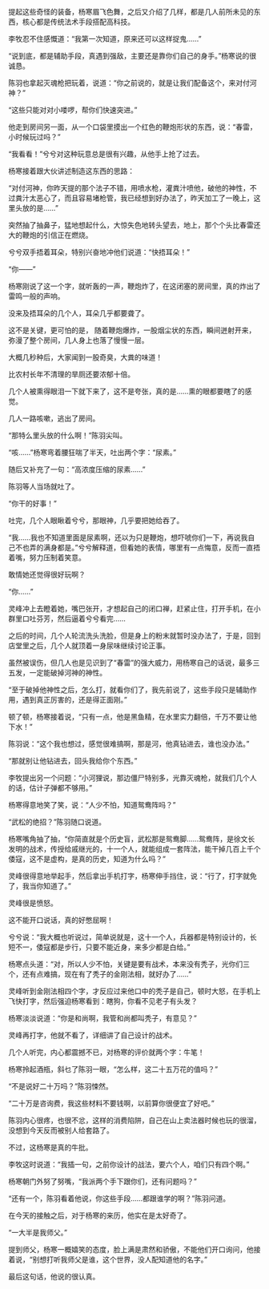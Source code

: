 提起这些奇怪的装备，杨寒眉飞色舞，之后又介绍了几样，都是几人前所未见的东西，核心都是传统法术手段搭配高科技。

李牧忍不住感慨道：“我第一次知道，原来还可以这样捉鬼……”

“说到底，都是辅助手段，真遇到强敌，主要还是靠你们自己的身手。”杨寒说的很诚恳。

陈羽也拿起灭魂枪把玩着，说道：“你之前说的，就是让我们配备这个，来对付河神？”

“这些只能对对小喽啰，帮你们快速突进。”

他走到房间另一面，从一个口袋里摸出一个红色的鞭炮形状的东西，说：“春雷，小时候玩过吗？”

“我看看！”兮兮对这种玩意总是很有兴趣，从他手上抢了过去。

杨寒接着跟大伙讲述制造这东西的思路：

“对付河神，你昨天提的那个法子不错，用喷水枪，灌粪汁喷他，破他的神性，不过粪汁太恶心了，而且容易堵枪管，我已经想到好办法了，昨天加工了一晚上，这里头放的是……”

突然抽了抽鼻子，猛地想起什么，大惊失色地转头望去，地上，那个个头比春雷还大的鞭炮的引信正在燃烧。

兮兮双手捂着耳朵，特别兴奋地冲他们说道：“快捂耳朵！”

“你——”

杨寒刚说了这一个字，就听轰的一声，鞭炮炸了，在这闭塞的房间里，真的炸出了雷鸣一般的声响。

没来及捂耳朵的几个人，耳朵几乎都要聋了。

这不是关键，更可怕的是， 随着鞭炮爆炸，一股烟尘状的东西，瞬间迸射开来，弥漫了整个房间，几人身上也落了慢慢一层。

大概几秒种后，大家闻到一股奇臭，大粪的味道！

比农村长年不清理的旱厕还要浓郁十倍。

几个人被熏得眼泪一下就下来了，这不是夸张，真的是……熏的眼都要瞎了的感觉。

几人一路咳嗽，逃出了房间。

“那特么里头放的什么啊！”陈羽尖叫。

“咳……”杨寒弯着腰狂喘了半天，吐出两个字：“尿素。”

随后又补充了一句：“高浓度压缩的尿素……”

陈羽等人当场就吐了。

“你干的好事！”

吐完，几个人眼瞅着兮兮，那眼神，几乎要把她给吞了。

“我……我也不知道里面是尿素啊，还以为只是鞭炮，想吓唬你们一下，再说我自己不也弄的满身都是。”兮兮解释道，但看她的表情，哪里有一点悔意，反而一直捂着嘴，努力压制着笑意。

敢情她还觉得很好玩啊？

“你……”

灵峰冲上去瞪着她，嘴巴张开，才想起自己的闭口禅，赶紧止住，打开手机，在小群里口吐芬芳，然后逼着兮兮看完……

之后的时间，几个人轮流洗头洗脸，但是身上的粉末就暂时没办法了，于是，回到店堂里之后，几个人就顶着一身尿味继续讨论正事。

虽然被误伤，但几人也是见识到了“春雷”的强大威力，用杨寒自己的话说，最多三五发，一定能破掉河神的神性。

“至于破掉他神性之后，怎么打，就看你们了，我先前说了，这些手段只是辅助作用，遇到真正厉害的，还是得正面刚。”

顿了顿，杨寒接着说，“只有一点，他是黑鱼精，在水里实力翻倍，千万不要让他下水！”

陈羽说：“这个我也想过，感觉很难搞啊，那是河，他真钻进去，谁也没办法。”

“那就别让他钻进去，回头我给你个东西。”

李牧提出另一个问题：“小河狸说，那边僵尸特别多，光靠灭魂枪，就我们几个人的话，估计子弹都不够用。”

杨寒得意地笑了笑，说：“人少不怕，知道鸳鸯阵吗？”

“武松的绝招？”陈羽随口说道。

杨寒嘴角抽了抽，“你简直就是个历史盲，武松那是鸳鸯脚……鸳鸯阵，是徐文长发明的战术，传授给戚继光的，十一个人，就能组成一套阵法，能干掉几百上千个倭寇，这不是虚构，是真的历史，知道为什么吗？”

灵峰很得意地举起手，然后拿出手机打字，杨寒伸手挡住，说：“行了，打字就免了，我当你知道了。”

灵峰很是愤怒。

这不能开口说话，真的好憋屈啊！

兮兮说：“我大概也听说过，简单说就是，这十一个人，兵器都是特别设计的，长短不一，倭寇都是步行，只要不能近身，来多少都是白给。”

杨寒点头道：“对，所以人少不怕，关键是要有战术，本来没有秃子，光你们三个，还有点难搞，现在有了秃子的金刚法相，就好办了……”

灵峰听到金刚法相四个字，才反应过来他口中的秃子是自己，顿时大怒，在手机上飞快打字，然后强迫杨寒看到：瞎狗，你看不见老子有头发？

杨寒淡淡说道：“你是和尚啊，我管和尚都叫秃子，有意见？”

灵峰再打字，他就不看了，详细讲了自己设计的战术。

几个人听完，内心都震撼不已，对杨寒的评价就两个字：牛笔！

杨寒拎起酒瓶，斜乜了陈羽一眼，“怎么样，这二十五万花的值吗？”

“不是说好二十万吗？”陈羽悚然。

“二十万是咨询费，我这些材料不要钱啊，以前算你很便宜了好吧。”

陈羽内心很疼，也很不忿，这样的消费陷阱，自己在山上卖法器时候也玩的很溜，没想到今天反而被别人给套路了。

不过，这杨寒是真的牛批。

李牧这时说道：“我插一句，之前你设计的战法，要六个人，咱们只有四个啊。”

杨寒朝门外努了努嘴，“我派两个手下跟你们，还有问题吗？”

“还有一个，陈羽看着他说，你这些手段……都跟谁学的啊？”陈羽问道。

在今天的接触之后，对于杨寒的来历，他实在是太好奇了。

“一大半是我师父。”

提到师父，杨寒一概嬉笑的态度，脸上满是肃然和骄傲，不能他们开口询问，他接着说，“别想打听我师父是谁，这个世界，没人配知道他的名字。”

最后这句话，他说的很认真。
